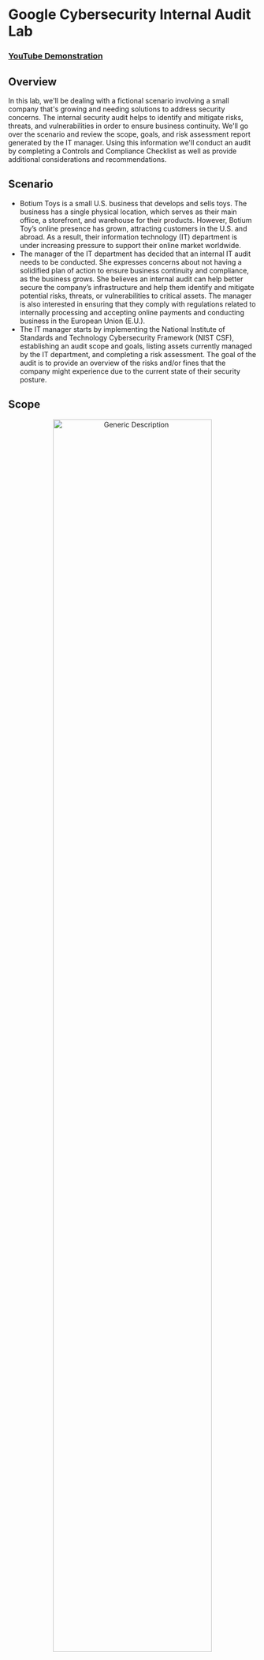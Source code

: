 <h1>Google Cybersecurity Internal Audit Lab</h1>

 ### [YouTube Demonstration](https://youtu.be/7eJexJVCqJo)

<h2>Overview</h2>
In this lab, we'll be dealing with a fictional scenario involving a small company that's growing and needing solutions to address security concerns. The internal security audit helps to identify and mitigate risks, threats, and vulnerabilities in order to ensure business continuity. We'll go over the scenario and review the scope, goals, and risk assessment report generated by the IT manager. Using this information we'll conduct an audit by completing a Controls and Compliance Checklist as well as provide additional considerations and recommendations. 
<br />

<h2>Scenario</h2>

- Botium Toys is a small U.S. business that develops and sells toys. The business has a single physical location, which serves as their main office, a storefront, and warehouse for their products. However, Botium Toy’s online presence has grown, attracting customers in the U.S. and abroad. As a result, their information technology (IT) department is under increasing pressure to support their online market worldwide. 
- The manager of the IT department has decided that an internal IT audit needs to be conducted. She expresses concerns about not having a solidified plan of action to ensure business continuity and compliance, as the business grows. She believes an internal audit can help better secure the company’s infrastructure and help them identify and mitigate potential risks, threats, or vulnerabilities to critical assets. The manager is also interested in ensuring that they comply with regulations related to internally processing and accepting online payments and conducting business in the European Union (E.U.).   
- The IT manager starts by implementing the National Institute of Standards and Technology Cybersecurity Framework (NIST CSF), establishing an audit scope and goals, listing assets currently managed by the IT department, and completing a risk assessment. The goal of the audit is to provide an overview of the risks and/or fines that the company might experience due to the current state of their security posture.


<h2>Scope</h2>

<p align="center">
<img src="https://i.ibb.co/vm0KQs1/Internal-Audit-Scope.jpg" height="80%" width="80%" alt="Generic Description"/> 
</p>

<h2>Goals</h2>

<p align="center">
<img src="https://i.ibb.co/wMYVXVr/Internal-Audit-Goals.jpg" height="80%" width="80%" alt="Goals"/>
</p>

<h2>Risk Assessment Report</h2>

<p align="center">
<img src="https://i.ibb.co/0t2Wstc/Internal-Audit-Risk-Assessment.jpg" height="80%" width="80%" alt="Internal-Audit-Risk-Assessment">
</br>
<img src="https://i.ibb.co/SdSnqD4/Internal-Audit-Risk-Assessment-pg2.jpg" height="80%" width="80%" alt="Internal-Audit-Risk-Assessment-pg2">
</p>

<h2>Controls And Compliance Checklist</h2>

<p align="center">

<img src="https://i.ibb.co/gv3Kwc2/Internal-Audit-Controls-And-Compliance-Checklist-pg1.jpg" height="80%" width="80%" alt="Internal-Controls-And-Compliance-Checklist-Pg1">

</br>

<img src="https://i.ibb.co/cFYZrBz/Internal-Audit-Controls-And-Compliance-Checklist-pg2.jpg" height="80%" width="80%" alt="Internal-Controls-And-Compliance-Checklist-Pg2">

</p>

<h2>Additional Considerations and Recommendations</h2>

</br>

- All Botium Toys employees have access to internally stored data including access to cardholder data and customers’ PII/SPII. Not all employees need access to this information. Access to this information should be limited to employees who are authorized to. And then the time allotted to access this information should be limited. Establishing and implementing access controls pertaining to the principle of least privilege and separation of duties will remedy this.
- No disaster recovery plans are currently in place and Botium Toys does not have any backups of critical data. It’s important to have backups of data to restore and recover systems to minimize the negative impact on business continuity should an attack or other disasters occur. 
- Increase minimum password complexity requirements (e.g., at least eight characters, a combination of letters and at least one number; special characters).
- Separation of duties have not been established and implemented. To minimize negative impacts, no one individual should have control of critical processes (example: individual responsible for signing/authorizing paychecks should not also be the one creating them),
- No backups. See comment concerning disaster recovery plans.
- Establish a regular schedule for tasks and clarify intervention methods concerning the legacy systems in use. 
- Implementing encryption concerning customers' credit card information will help avoid protected data leaks and compliance violations. 
- Establish a password management system exists that enforces the minimum password policy’s minimum requirement.


<!--
 ```diff
- text in red
+ text in green
! text in orange
# text in gray
@@ text in purple (and bold)@@
```
--!>

